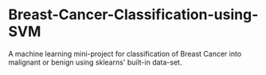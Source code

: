 # Breast-Cancer-Classification-using-SVM
A machine learning mini-project for classification of Breast Cancer into malignant or benign using sklearns' built-in data-set.
